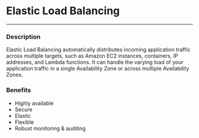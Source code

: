 # Elastic Load Balancing
-----------------------------------------------------

### Description

Elastic Load Balancing automatically distributes incoming application traffic across multiple targets, such as Amazon EC2 instances, containers, IP addresses, and Lambda functions. It can handle the varying load of your application traffic in a single Availability Zone or across multiple Availability Zones.

### Benefits

* Highly available
* Secure
* Elastic
* Flexible
* Robust monitoring & auditing
